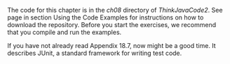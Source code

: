 The code for this chapter is in the *ch08* directory of *ThinkJavaCode2*. See page in section Using the Code Examples for instructions on how to download the repository. Before you start the exercises, we recommend that you compile and run the examples.

If you have not already read Appendix 18.7, now might be a good time. It describes JUnit, a standard framework for writing test code.